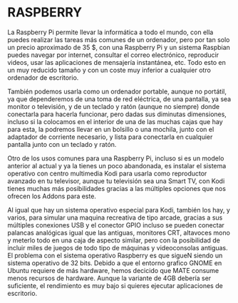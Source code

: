 # RASPBERRY
La Raspberry Pi permite llevar la informática a todo el mundo, con ella puedes realizar las tareas más comunes de un ordenador, pero por tan solo un precio aproximado de 35 $,
con una Raspberry Pi y un sistema Raspbian puedes navegar por internet, consultar el correo electrónico, reproducir videos, usar las aplicaciones de mensajería instantánea, etc.
Todo esto en un muy reducido tamaño y con un coste muy inferior a cualquier otro ordenador de escritorio.

También podemos usarla como un ordenador portable, aunque no portátil, ya que dependeremos de una toma de red eléctrica, de una pantalla, ya sea monitor o televisión, y de un 
teclado y ratón (aunque no siempre) donde conectarla para hacerla funcionar, pero dadas sus diminutas dimensiones, incluso si la colocamos en el interior de una de las muchas
cajas que hay para esta, la podremos llevar en un bolsillo o una mochila, junto con el adaptador de corriente necesario, y lista para conectarla en cualquier pantalla junto con un
teclado y ratón.

Otro de los usos comunes para una Raspberry Pi, incluso si es un modelo anterior al actual y ya la tienes un poco abandonada, es instalar el sistema operativo con centro
multimedia Kodi para usarla como reproductor avanzado en tu televisor, aunque tu televisión sea una Smart TV, con Kodi tienes muchas más posibilidades gracias a las múltiples 
opciones que nos ofrecen los Addons para este.

Al igual que hay un sistema operativo especial para Kodi, también los hay, y varios, para simular una maquina recreativa de tipo arcade, gracias a sus múltiples conexiones USB y 
el conector GPIO incluso se pueden conectar palancas analógicas igual que las antiguas, monitores CRT, altavoces mono y meterlo todo en una caja de aspecto similar, pero con la 
posibilidad de incluir miles de juegos de todo tipo de máquinas y videoconsolas antiguas.
El problema con el sistema operativo Raspberry  es que sigueN siendo un sistema operativo de 32 bits. Debido a que el entorno grafico GNOME en Ubuntu requiere de más 
hardware, hemos decicido que MATE consume menos recursos de hardware. Aunque la variante de 4GB debería ser suficiente, el rendimiento es muy bajo si quieres ejecutar
aplicaciones de escritorio.

